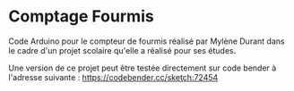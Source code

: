 Comptage Fourmis
================

Code Arduino pour le compteur de fourmis réalisé par Mylène Durant dans le cadre d'un projet scolaire qu'elle a réalisé pour ses études. 

Une version de ce projet peut être testée directement sur code bender à l'adresse suivante : https://codebender.cc/sketch:72454

